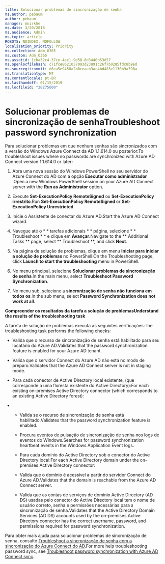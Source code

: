```yaml
---
title: Solucionar problemas de sincronização de senha
ms.author: pebaum
author: pebaum
manager: mnirkhe
ms.date: 3/20/2018
ms.audience: Admin
ms.topic: article
ROBOTS: NOINDEX, NOFOLLOW
localization_priority: Priority
ms.collection: Adm_O365
ms.custom: Adm_O365
ms.assetid: 1cba32c4-37ce-4ec1-9e58-8d3440b53d57
ms.openlocfilehash: c71fce8621057093d23891c26f7b0285fdc8b9ed
ms.sourcegitcommit: d6ea5e9458a2b8ceaab3ac4bd483e1130b9a398a
ms.translationtype: MT
ms.contentlocale: pt-BR
ms.lasthandoff: 01/15/2019
ms.locfileid: "28275000"
---
```

# <a name="troubleshoot-password-synchronization"></a><span data-ttu-id="c97d1-102">Solucionar problemas de sincronização de senha</span><span class="sxs-lookup"><span data-stu-id="c97d1-102">Troubleshoot password synchronization</span></span>

<span data-ttu-id="c97d1-103">Para solucionar problemas em que nenhum senhas são sincronizados com a versão do Windows Azure Connect da AD 1.1.614.0 ou posterior:</span><span class="sxs-lookup"><span data-stu-id="c97d1-103">To troubleshoot issues where no passwords are synchronized with Azure AD Connect version 1.1.614.0 or later:</span></span>
  
1. <span data-ttu-id="c97d1-104">Abra uma nova sessão do Windows PowerShell no seu servidor do Azure Connect do AD com a opção **Executar como administrador** .</span><span class="sxs-lookup"><span data-stu-id="c97d1-104">Open a new Windows PowerShell session on your Azure AD Connect server with the **Run as Administrator** option.</span></span> 
    
2. <span data-ttu-id="c97d1-105">Execute **Set-ExecutionPolicy RemoteSigned** ou **Set-ExecutionPolicy irrestrito**.</span><span class="sxs-lookup"><span data-stu-id="c97d1-105">Run **Set-ExecutionPolicy RemoteSigned** or **Set-ExecutionPolicy Unrestricted**.</span></span> 
    
3. <span data-ttu-id="c97d1-106">Inicie o Assistente de conectar do Azure AD.</span><span class="sxs-lookup"><span data-stu-id="c97d1-106">Start the Azure AD Connect wizard.</span></span>
    
4. <span data-ttu-id="c97d1-107">Navegue até o \* \* tarefas adicionais \* \* página, selecione \* \* Troubleshoot \* \* e clique em **Avançar**.</span><span class="sxs-lookup"><span data-stu-id="c97d1-107">Navigate to the \*\* Additional Tasks \*\* page, select \*\* Troubleshoot \*\*, and click **Next**.</span></span> 
    
5. <span data-ttu-id="c97d1-108">Na página de solução de problemas, clique em menu **Iniciar para iniciar a solução de problemas** no PowerShell.</span><span class="sxs-lookup"><span data-stu-id="c97d1-108">On the Troubleshooting page, click **Launch to start the troubleshooting** menu in PowerShell.</span></span> 
    
6. <span data-ttu-id="c97d1-109">No menu principal, selecione **Solucionar problemas de sincronização de senha**.</span><span class="sxs-lookup"><span data-stu-id="c97d1-109">In the main menu, select **Troubleshoot Password Synchronization**.</span></span> 
    
7. <span data-ttu-id="c97d1-110">No menu sub, selecione a **sincronização de senha não funciona em todos os**.</span><span class="sxs-lookup"><span data-stu-id="c97d1-110">In the sub menu, select **Password Synchronization does not work at all**.</span></span> 
    
 <span data-ttu-id="c97d1-111">**Compreender os resultados da tarefa a solução de problemas**</span><span class="sxs-lookup"><span data-stu-id="c97d1-111">**Understand the results of the troubleshooting task**</span></span>
  
<span data-ttu-id="c97d1-112">A tarefa de solução de problemas executa as seguintes verificações:</span><span class="sxs-lookup"><span data-stu-id="c97d1-112">The troubleshooting task performs the following checks:</span></span>
  
- <span data-ttu-id="c97d1-113">Valida que o recurso de sincronização de senha está habilitado para seu locatário do Azure AD.</span><span class="sxs-lookup"><span data-stu-id="c97d1-113">Validates that the password synchronization feature is enabled for your Azure AD tenant.</span></span>
    
- <span data-ttu-id="c97d1-114">Valida que o servidor Connect do Azure AD não está no modo de preparo.</span><span class="sxs-lookup"><span data-stu-id="c97d1-114">Validates that the Azure AD Connect server is not in staging mode.</span></span>
    
- <span data-ttu-id="c97d1-115">Para cada conector de Active Directory local existente, (que corresponde a uma floresta existente do Active Directory):</span><span class="sxs-lookup"><span data-stu-id="c97d1-115">For each existing on-premises Active Directory connector (which corresponds to an existing Active Directory forest):</span></span>
    
- 
  - <span data-ttu-id="c97d1-116">Valida se o recurso de sincronização de senha está habilitado.</span><span class="sxs-lookup"><span data-stu-id="c97d1-116">Validates that the password synchronization feature is enabled.</span></span>
    
  - <span data-ttu-id="c97d1-117">Procura eventos de pulsação de sincronização de senha nos logs de eventos do Windows.</span><span class="sxs-lookup"><span data-stu-id="c97d1-117">Searches for password synchronization heartbeat events in the Windows Application Event logs.</span></span>
    
  - <span data-ttu-id="c97d1-118">Para cada domínio do Active Directory sob o conector do Active Directory local:</span><span class="sxs-lookup"><span data-stu-id="c97d1-118">For each Active Directory domain under the on-premises Active Directory connector:</span></span>
    
  - <span data-ttu-id="c97d1-119">Valida que o domínio é acessível a partir do servidor Connect do Azure AD.</span><span class="sxs-lookup"><span data-stu-id="c97d1-119">Validates that the domain is reachable from the Azure AD Connect server.</span></span>
    
  - <span data-ttu-id="c97d1-120">Valida que as contas de serviços de domínio Active Directory (AD DS) usadas pelo conector do Active Directory local tem o nome de usuário correto, senha e permissões necessárias para a sincronização de senha.</span><span class="sxs-lookup"><span data-stu-id="c97d1-120">Validates that the Active Directory Domain Services (AD DS) accounts used by the on-premises Active Directory connector has the correct username, password, and permissions required for password synchronization.</span></span>
    
<span data-ttu-id="c97d1-121">Para obter mais ajuda para solucionar problemas de sincronização de senha, consulte [Troubleshoot a sincronização de senha com a sincronização do Azure Connect do AD](https://docs.microsoft.com/en-us/azure/active-directory/connect/active-directory-aadconnectsync-troubleshoot-password-synchronization).</span><span class="sxs-lookup"><span data-stu-id="c97d1-121">For more help troubleshooting password sync, see [Troubleshoot password synchronization with Azure AD Connect sync](https://docs.microsoft.com/en-us/azure/active-directory/connect/active-directory-aadconnectsync-troubleshoot-password-synchronization).</span></span>
  

